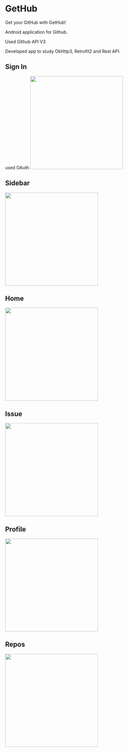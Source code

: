 # GetHub
Get your GitHub with GetHub!

Android application for Github.

Used Github API V3

Developed app to study OkHttp3, Retrofit2 and Rest API.

## Sign In
used OAuth
<img src="./image/signin.jpeg" width="300">


## Sidebar
<img src="./image/sidebar.jpeg" width="300">



## Home
<img src="./image/home.jpeg" width="300">



## Issue
<img src="./image/issue.jpeg" width="300">



## Profile
<img src="./image/profile.jpeg" width="300">



## Repos
<img src="./image/repos.jpeg" width="300">


